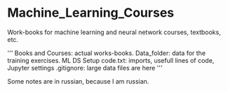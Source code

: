 # Machine_Learning_Courses
Work-books for machine learning and neural network courses, textbooks, etc.

'''
Books and Courses:    actual works-books.
Data_folder:          data for the training exercises.
ML DS Setup code.txt: imports, usefull lines of code, Jupyter settings
.gitignore:           large data files are here
'''

Some notes are in russian, because I am russian.
